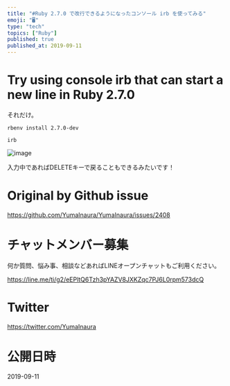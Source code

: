 ```yaml
---
title: "#Ruby 2.7.0 で改行できるようになったコンソール irb を使ってみる"
emoji: "🖥"
type: "tech"
topics: ["Ruby"]
published: true
published_at: 2019-09-11
---
```


# Try using console irb that can start a new line in Ruby 2.7.0


それだけ。

```
rbenv install 2.7.0-dev
```

```
irb
```

![image](https://user-images.githubusercontent.com/13635059/64682579-afce8c00-d4bc-11e9-80b6-3993f34b3389.png)


入力中であればDELETEキーで戻ることもできるみたいです！


# Original by Github issue

https://github.com/YumaInaura/YumaInaura/issues/2408








<!-- Update From Qiita API -->

# チャットメンバー募集


何か質問、悩み事、相談などあればLINEオープンチャットもご利用ください。

https://line.me/ti/g2/eEPltQ6Tzh3pYAZV8JXKZqc7PJ6L0rpm573dcQ





# Twitter


https://twitter.com/YumaInaura


<!-- Update From Qiita API -->



# 公開日時

2019-09-11
